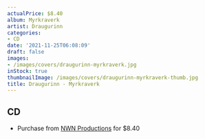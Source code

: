 ```yaml
---
actualPrice: $8.40
album: Myrkraverk
artist: Draugurinn
categories:
- CD
date: '2021-11-25T06:08:09'
draft: false
images:
- /images/covers/draugurinn-myrkraverk.jpg
inStock: true
thumbnailImage: /images/covers/draugurinn-myrkraverk-thumb.jpg
title: Draugurinn - Myrkraverk
---
```


## CD
* Purchase from [NWN Productions](http://shop.nwnprod.com/index.php?route=product/product&path=93&product_id=6868&sort=pd.name&order=ASC) for $8.40
